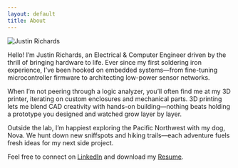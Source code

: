```yaml
---
layout: default
title: About
---
```

<section class="about-me">
  <img src="{{ '/assets/img/profile.jpg' | relative_url }}" alt="Justin Richards" class="profile-img" />
  <div class="about-text">
    <p>Hello! I’m Justin Richards, an Electrical & Computer Engineer driven by the thrill of bringing hardware to life. Ever since my first soldering iron experience, I’ve been hooked on embedded systems—from fine-tuning microcontroller firmware to architecting low-power sensor networks.</p>
    <p>When I’m not peering through a logic analyzer, you’ll often find me at my 3D printer, iterating on custom enclosures and mechanical parts. 3D printing lets me blend CAD creativity with hands-on building—nothing beats holding a prototype you designed and watched grow layer by layer.</p>
    <p>Outside the lab, I’m happiest exploring the Pacific Northwest with my dog, Nova. We hunt down new sniffspots and hiking trails—each adventure fuels fresh ideas for my next side project.</p>
    <p>Feel free to connect on <a href="https://www.linkedin.com/in/yourprofile" target="_blank">LinkedIn</a> and download my <a href="https://www.dropbox.com/s/yourresume.pdf?dl=0" target="_blank">Resume</a>.</p>
  </div>
</section>
